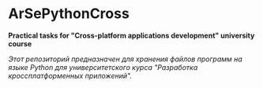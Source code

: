 # ArSePythonCross
**Practical tasks for "Cross-platform applications development" university course**

_Этот репозиторий предназначен для хранения файлов программ на языке Python для университетского курса "Разработка кроссплатформенных приложений"._
